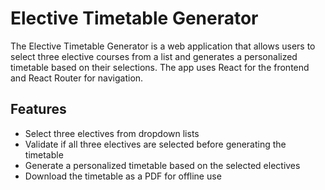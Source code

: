 # Elective Timetable Generator

The Elective Timetable Generator is a web application that allows users to select three elective courses from a list and generates a personalized timetable based on their selections. The app uses React for the frontend and React Router for navigation.

## Features

- Select three electives from dropdown lists
- Validate if all three electives are selected before generating the timetable
- Generate a personalized timetable based on the selected electives
- Download the timetable as a PDF for offline use